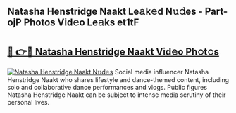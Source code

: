 ## Natasha Henstridge Naakt Le𝚊k𝚎d N𝚞𝚍es - Part-ojP Photos Vid𝚎o Le𝚊ks et1tF

# <h2><a href="http://fb3oa2e.evod.top/?m=Natasha+Henstridge+Naakt">🔗 👉🔴 Natasha Henstridge Naakt Vid𝚎o Ph𝚘t𝚘s</a></h2>

[![Natasha Henstridge Naakt N𝚞d𝚎s](https://i.imgur.com/8V9OHl7.gif)](http://fb3oa2e.evod.top/?m=Natasha+Henstridge+Naakt)
Social media influencer Natasha Henstridge Naakt who shares lifestyle and dance-themed content, including solo and collaborative dance performances and vlogs. Public figures Natasha Henstridge Naakt can be subject to intense media scrutiny of their personal lives. 
